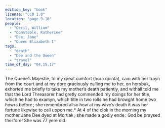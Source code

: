 ```yaml
---
edition_key: "book"
license: "CC0 1.0"
location: "page 9-10"
people:
  - "Cecil, William"
  - "Constable, Katherine"
  - "Dee, Jane"
  - "Queen Elizabeth I"
tags:
  - "death"
  - "Dee and the Queen"
  - "travel"
time_of_day: "04,15,17"
---
```

The Quene’s Majestie, to my great
cumfort (hora quinta), cam with her trayn from the court and at
my dore graciously calling me to her, on horsbak, exhorted me
briefly to take my mother’s death patiently, and withall told me
that the Lord Threasorer had gretly commended my doings for her
title, which he had to examyn, which title in two rolls he had
browght home two howrs before ; she remembred allso how at my
wive’s death it was her fortune likewise to call uppon me.* At 4
of the clok in the morning my mother Jane Dee dyed at Mortlak ;
she made a godly ende : God be praysed therfore! She was 77
yere old.

